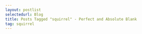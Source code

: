 ```yaml
---
layout: postlist
selectedurl: Blog
title: Posts Tagged "squirrel" - Perfect and Absolute Blank
tag: squirrel
---
```

